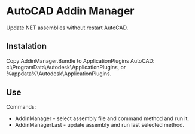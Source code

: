 # AutoCAD Addin Manager
Update NET assemblies without restart AutoCAD.

## Instalation
Copy AddinManager.Bundle to ApplicationPlugins AutoCAD: c:\ProgramData\Autodesk\ApplicationPlugins, or %appdata%\Autodesk\ApplicationPlugins.

## Use
Commands:
* AddinManager - select assembly file and command method and run it.
* AddinManagerLast - update assembly and run last selected method.
